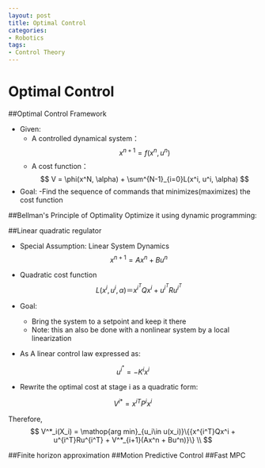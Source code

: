 ```yaml
---
layout: post
title: Optimal Control
categories:
- Robotics
tags:
- Control Theory
---
```

# Optimal Control

##Optimal Control Framework

- Given:
    - A controlled dynamical system：
    $$
    x^{n+1} = f(x^n, u^n)
    $$
    - A cost function：
    $$
    V = \phi(x^N, \alpha) + \sum^{N-1}_{i=0}L(x^i, u^i, \alpha)
    $$  
- Goal:
    -Find the sequence of commands that minimizes(maximizes) the cost function

##Bellman's Principle of Optimality
Optimize it using dynamic programming:


##Linear quadratic regulator
- Special Assumption: Linear System Dynamics
$$
x^{n+1} = Ax^n + Bu^n
$$
- Quadratic cost function
$$
L(x^i, u^i, \alpha) ＝ x^{i^T}Qx^i + u^{i^T}Ru^{i^T}
$$

- Goal:
    - Bring the system to a setpoint and keep it there
    - Note: this an also be done with a nonlinear system by a local linearization



- As A linear control law expressed as:

$$
    u^{i^*} = -K^ix^i
$$
- Rewrite the optimal cost at stage i as a quadratic form:

$$
    {V^i}^* = {x^i}^TP^ix^i
$$

Therefore,
$$
   V^*_i(X_i) = \mathop{arg min}_{u_i\in u(x_i)}\{{x^{i^T}Qx^i + u^{i^T}Ru^{i^T} + V^*_{i+1}(Ax^n + Bu^n)}\} \\
$$

##Finite horizon approximation
##Motion Predictive Control
##Fast MPC

